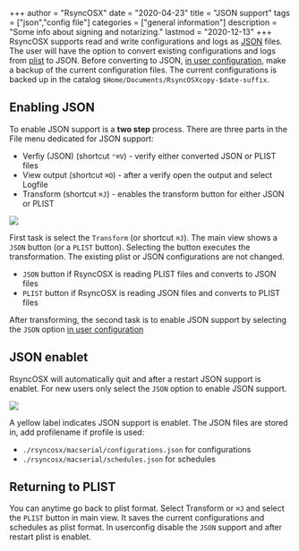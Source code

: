 +++
author = "RsyncOSX"
date = "2020-04-23"
title =  "JSON support"
tags = ["json","config file"]
categories = ["general information"]
description = "Some info about signing and notarizing."
lastmod = "2020-12-13"
+++
RsyncOSX supports read and write configurations and logs as [JSON](https://en.wikipedia.org/wiki/JSON) files. The user will have the option to convert existing configurations and logs from [plist](https://en.wikipedia.org/wiki/Property_list) to JSON. Before converting to JSON, [in user configuration](/post/userconfiguration/), make a backup of the current configuration files. The current configurations is backed up in the catalog `$Home/Documents/RsyncOSXcopy-$date-suffix`.

## Enabling JSON

To enable JSON support is a **two step** process. There are three parts in the File menu dedicated for JSON support:

- Verfiy (JSON) (shortcut `⌃⌘V`) - verify either converted JSON or PLIST files
- View output (shortcut `⌘O`) -  after a verify open the output and select Logfile
- Transform (shortcut `⌘J`) - enables the transform button for either JSON or PLIST

![](/images/RsyncOSX/master/json/filemenu.png)

First task is select the `Transform` (or shortcut `⌘J`). The main view shows a `JSON` button (or a `PLIST` button). Selecting the button executes the transformation. The existing plist or JSON configurations are not changed.

- `JSON` button if RsyncOSX is reading PLIST files and converts to JSON files
- `PLIST` button if RsyncOSX is reading JSON files and converts to PLIST files

After transforming, the second task is to enable JSON support by selecting the `JSON` option [in user configuration](/post/userconfiguration/)

## JSON enablet

RsyncOSX will automatically quit and after a restart JSON support is enablet. For new users only select the `JSON` option to enable JSON support.

![](/images/RsyncOSX/master/json/json.png)

A yellow label indicates JSON support is enablet. The JSON files are stored in, add profilename if profile is used:

- `./rsyncosx/macserial/configurations.json` for configurations
- `./rsyncosx/macserial/schedules.json` for schedules

## Returning to PLIST

You can anytime go back to plist format. Select Transform or `⌘J` and select the `PLIST` button in main view. It saves the current configurations and schedules as plist format. In userconfig disable the `JSON` support and after restart plist is enablet.
